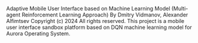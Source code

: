 Adaptive Mobile User Interface based on Machine Learning Model (Multi-agent Reinforcement Learning Approach)
By Dmitry Vidmanov, Alexander Alfimtsev
Copyright (c) 2024 All rights reserved.
This project is a mobile user interface sandbox platform based on DQN machine learning model for Aurora Operating System.
